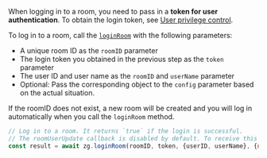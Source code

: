 <div class="mk-warning">

When logging in to a room, you need to pass in a **token for user authentication**. To obtain the login token, see [User privilege control](#11416).

</div>

To log in to a room, call the [`loginRoom`](https://www.zegocloud.com/article/api?doc=Express_Video_SDK_API~javascript_web~class~ZegoExpressEngine#login-room) with the following parameters: 

- A unique room ID as the `roomID` parameter
- The login token you obtained in the previous step 
as the `token` parameter
- The user ID and user name as the `roomID` and `userName` parameter
- Optional: Pass the corresponding object to the `config` parameter based on the actual situation.

If the roomID does not exist, a new room will be created and you will log in automatically when you call the `loginRoom` method.


```javascript
// Log in to a room. It returns `true` if the login is successful.
// The roomUserUpdate callback is disabled by default. To receive this callback, you must set the `userUpdate` property to `true` when logging in to a room. 
const result = await zg.loginRoom(roomID, token, {userID, userName}, {userUpdate: true});
```









